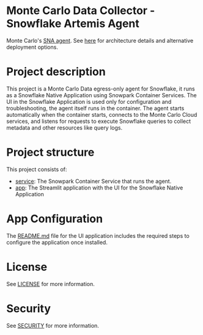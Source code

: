 # Monte Carlo Data Collector - Snowflake Artemis Agent

Monte Carlo's [SNA agent](https://docs.getmontecarlo.com/docs/sna-agent-deployment).
See [here](https://docs.getmontecarlo.com/docs/platform-architecture) for architecture details and alternative
deployment options.

# Project description
This project is a Monte Carlo Data egress-only agent for Snowflake, it runs as a Snowflake Native Application using Snowpark Container Services.
The UI in the Snowflake Application is used only for configuration and troubleshooting, the agent itself runs in the container.
The agent starts automatically when the container starts, connects to the Monte Carlo Cloud services, and listens for requests to execute Snowflake queries to collect metadata and other resources like query logs.

# Project structure
This project consists of:
- [service](./service/README.md): The Snowpark Container Service that runs the agent.
- [app](./app/README.md): The Streamlit application with the UI for the Snowflake Native Application

# App Configuration
The [README.md](./app/README.md) file for the UI application includes the required steps to configure the application once installed.

# License

See [LICENSE](./LICENSE.md) for more information.

# Security

See [SECURITY](./SECURITY.md) for more information.
